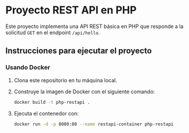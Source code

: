 # Proyecto REST API en PHP

Este proyecto implementa una API REST básica en PHP que responde a la solicitud `GET` en el endpoint `/api/hello`.

## Instrucciones para ejecutar el proyecto

### Usando Docker

1. Clona este repositorio en tu máquina local.
2. Construye la imagen de Docker con el siguiente comando:

   ```bash
   docker build -t php-restapi .
   ```
3. Ejecuta el contenedor con:

   ```bash
   docker run -d -p 8080:80 --name restapi-container php-restapi
   ```
   
